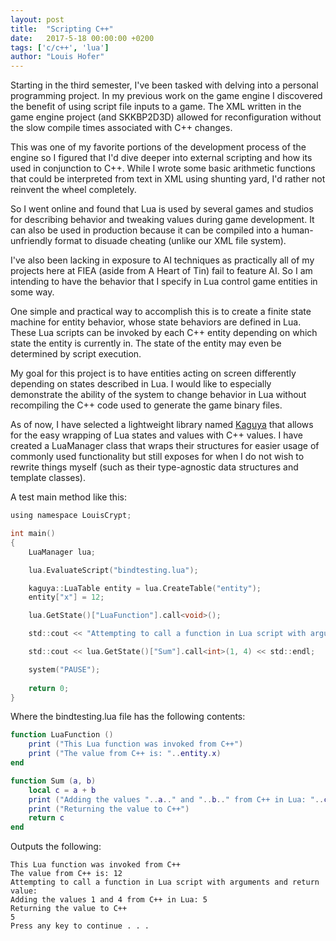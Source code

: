 ```yaml
---
layout: post
title:  "Scripting C++"
date:   2017-5-18 00:00:00 +0200
tags: ['c/c++', 'lua']
author: "Louis Hofer"
---
```


Starting in the third semester, I've been tasked with delving into a personal programming project.
In my previous work on the game engine I discovered the benefit of using script file inputs to a game.
The XML written in the game engine project (and SKKBP2D3D) allowed for reconfiguration without the slow compile times associated with C++ changes.

This was one of my favorite portions of the development process of the engine so I figured that I'd dive deeper into external scripting and how its used in conjunction to C++.
While I wrote some basic arithmetic functions that could be interpreted from text in XML using shunting yard, I'd rather not reinvent the wheel completely.

So I went online and found that Lua is used by several games and studios for describing behavior and tweaking values during game development.
It can also be used in production because it can be compiled into a human-unfriendly format to disuade cheating (unlike our XML file system).

I've also been lacking in exposure to AI techniques as practically all of my projects here at FIEA (aside from A Heart of Tin) fail to feature AI.
So I am intending to have the behavior that I specify in Lua control game entities in some way.

One simple and practical way to accomplish this is to create a finite state machine for entity behavior, whose state behaviors are defined in Lua.
These Lua scripts can be invoked by each C++ entity depending on which state the entity is currently in.
The state of the entity may even be determined by script execution.

My goal for this project is to have entities acting on screen differently depending on states described in Lua.
I would like to especially demonstrate the ability of the system to change behavior in Lua without recompiling the C++ code used to generate the game binary files.

As of now, I have selected a lightweight library named [Kaguya](https://github.com/satoren/kaguya) that allows for the easy wrapping of Lua states and values with C++ values.
I have created a LuaManager class that wraps their structures for easier usage of commonly used functionality but still exposes for when I do not wish to rewrite things myself (such as their type-agnostic data structures and template classes).

A test main method like this:
```c
using namespace LouisCrypt;

int main()
{
	LuaManager lua;

	lua.EvaluateScript("bindtesting.lua");

	kaguya::LuaTable entity = lua.CreateTable("entity");
	entity["x"] = 12;

	lua.GetState()["LuaFunction"].call<void>();

	std::cout << "Attempting to call a function in Lua script with arguments and return value:" << std::endl;

	std::cout << lua.GetState()["Sum"].call<int>(1, 4) << std::endl;

	system("PAUSE");
	
    return 0;
}
```

Where the bindtesting.lua file has the following contents:
```lua
function LuaFunction ()
	print ("This Lua function was invoked from C++")
	print ("The value from C++ is: "..entity.x)
end

function Sum (a, b)
	local c = a + b
	print ("Adding the values "..a.." and "..b.." from C++ in Lua: "..c)
	print ("Returning the value to C++")
	return c
end
```

Outputs the following:
```
This Lua function was invoked from C++
The value from C++ is: 12
Attempting to call a function in Lua script with arguments and return value:
Adding the values 1 and 4 from C++ in Lua: 5
Returning the value to C++
5
Press any key to continue . . .
```